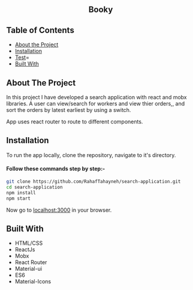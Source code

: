 
<br />
<p align="center">

  <h2 align="center">Booky</h2>
  </p>

<!-- TABLE OF CONTENTS -->
## Table of Contents

* [About the Project](#about-the-project)
* [Installation](#installation)
* [Test](#test)=
* [Built With](#built-with)


<!-- ABOUT THE PROJECT -->
## About The Project

In this project I have developed a search application with react and mobx libraries. A user can view/search for workers and view thier orders,, and sort the orders by latest earliest by using a switch.

App uses react router to route to different components. 

<!-- INSTALLATION -->

## Installation

To run the app locally, clone the repository, navigate to it's directory.

#### Follow these commands step by step:-

```bash
git clone https://github.com/RahafTahayneh/search-application.git
cd search-application
npm install
npm start
```

Now go to [localhost:3000](http://localhost:3000) in your browser.

<!-- BUILD WITH -->

## Built With

- HTML/CSS
- ReactJs
- Mobx
- React Router
- Material-ui
- ES6
- Material-Icons


